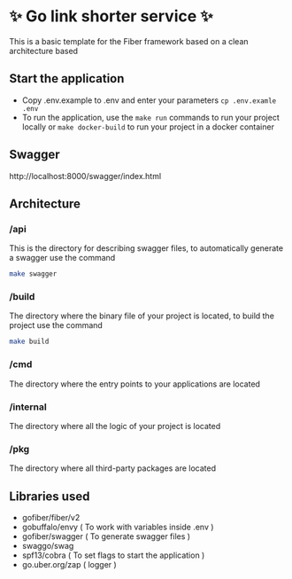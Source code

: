 # ✨ Go link shorter service ✨

This is a basic template for the Fiber framework based on a clean architecture based

## Start the application

- Copy .env.example to .env and enter your parameters `cp .env.examle .env`
- To run the application, use the `make run` commands to run your project locally or `make docker-build` to run your
  project in a docker container

## Swagger

http://localhost:8000/swagger/index.html

## Architecture

### /api

This is the directory for describing swagger files, to automatically generate a swagger use the command

```sh 
make swagger
```

### /build

The directory where the binary file of your project is located, to build the project use the command

```sh
make build
```

### /cmd

The directory where the entry points to your applications are located

### /internal

The directory where all the logic of your project is located

### /pkg

The directory where all third-party packages are located

## Libraries used

- gofiber/fiber/v2
- gobuffalo/envy ( To work with variables inside .env )
- gofiber/swagger ( To generate swagger files )
- swaggo/swag
- spf13/cobra ( To set flags to start the application )
- go.uber.org/zap ( logger )

